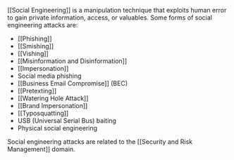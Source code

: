 [[Social Engineering]] is a manipulation technique that exploits human error to gain private information, access, or valuables. Some forms of social engineering attacks are: 

- [[Phishing]]
- [[Smishing]]
- [[Vishing]]
- [[Misinformation and Disinformation]]
- [[Impersonation]]
- Social media phishing
- [[Business Email Compromise]] (BEC)
- [[Pretexting]]
- [[Watering Hole Attack]]
- [[Brand Impersonation]]
- [[Typosquatting]]
- USB (Universal Serial Bus) baiting
- Physical social engineering 

Social engineering attacks are related to the [[Security and Risk Management]] domain.